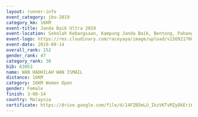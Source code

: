 ```yaml
---
layout: runner-info 
event_category: jbu-2019 
category_km: 16KM 
event-title: Janda Baik Ultra 2019 
event-location: Sekolah Kebangsaan, Kampung Janda Baik, Bentong, Pahang, Malaysia 
event-logo: https://res.cloudinary.com/raceyaya/image/upload/v1569217009/logo/janda-baik_vch1pc.jpg 
event-date: 2019-09-14
overall_rank: 152
gender_rank: 47
category_rank: 30
bib: 63053
name: WAN HADHILAH WAN ISMAIL
distance: 16KM
category: 16KM Women Open
gender: Female
finish: 3-08-14
country: Malaysia
certificate: https://drive.google.com/file/d/14FZB5mLU_IkzVKTsMZyOkEri6zqMapmf/view?usp=sharing
---
```

